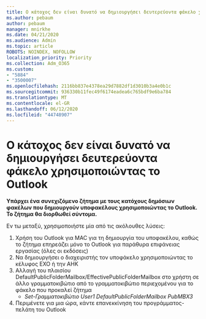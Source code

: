 ```yaml
---
title: Ο κάτοχος δεν είναι δυνατό να δημιουργήσει δευτερεύοντα φάκελο χρησιμοποιώντας το Outlook
ms.author: pebaum
author: pebaum
manager: mnirkhe
ms.date: 04/21/2020
ms.audience: Admin
ms.topic: article
ROBOTS: NOINDEX, NOFOLLOW
localization_priority: Priority
ms.collection: Adm_O365
ms.custom:
- "5884"
- "3500007"
ms.openlocfilehash: 2116bb837e4378ea29d7882df1d3010b3a4e0b1c
ms.sourcegitcommit: 936330b11fec49f6174eadea6c765bdf9e6ba784
ms.translationtype: MT
ms.contentlocale: el-GR
ms.lasthandoff: 06/12/2020
ms.locfileid: "44748907"
---
```

# <a name="owner-cannot-create-sub-folder-using-outlook"></a>Ο κάτοχος δεν είναι δυνατό να δημιουργήσει δευτερεύοντα φάκελο χρησιμοποιώντας το Outlook

**Υπάρχει ένα συνεχιζόμενο ζήτημα με τους κατόχους δημόσιων φακέλων που δημιουργούν υποφακέλους χρησιμοποιώντας το Outlook. Το ζήτημα θα διορθωθεί σύντομα.**

Εν τω μεταξύ, χρησιμοποιήστε μία από τις ακόλουθες λύσεις:

1. Χρήση του Outlook για MAC για τη δημιουργία του υποφακέλου, καθώς το ζήτημα επηρεάζει μόνο το Outlook για παράθυρα επιφάνειας εργασίας (όλες οι εκδόσεις)
2. Να δημιουργήσει ο διαχειριστής τον υποφάκελο χρησιμοποιώντας το κέλυφος EXO ή την ΑΗΚ
3. Αλλαγή του πλαισίου DefaultPublicFolderMailbox/EffectivePublicFolderMailbox στο χρήστη σε άλλο γραμματοκιβώτιο από το γραμματοκιβώτιο περιεχομένου για το φάκελο που προκαλεί ζήτημα  
    - *Set-Γραμματοκιβώτιο User1 DefaultPublicFolderMailbox PubMBX3*
4. Περιμένετε για μια ώρα, κάντε επανεκκίνηση του προγράμματος-πελάτη του Outlook
